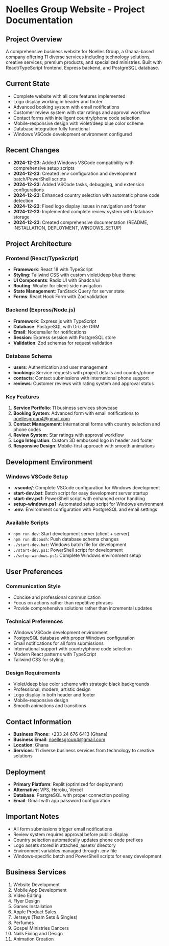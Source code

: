 # Noelles Group Website - Project Documentation

## Project Overview
A comprehensive business website for Noelles Group, a Ghana-based company offering 11 diverse services including technology solutions, creative services, premium products, and specialized ministries. Built with React/TypeScript frontend, Express backend, and PostgreSQL database.

## Current State
- Complete website with all core features implemented
- Logo display working in header and footer
- Advanced booking system with email notifications
- Customer review system with star ratings and approval workflow
- Contact forms with intelligent country/phone code selection
- Mobile-responsive design with violet/deep blue color scheme
- Database integration fully functional
- Windows VSCode development environment configured

## Recent Changes
- **2024-12-23**: Added Windows VSCode compatibility with comprehensive setup scripts
- **2024-12-23**: Created .env configuration and development batch/PowerShell scripts
- **2024-12-23**: Added VSCode tasks, debugging, and extension configurations
- **2024-12-23**: Enhanced country selection with automatic phone code detection
- **2024-12-23**: Fixed logo display issues in navigation and footer
- **2024-12-23**: Implemented complete review system with database storage
- **2024-12-23**: Created comprehensive documentation (README, INSTALLATION, DEPLOYMENT, WINDOWS_SETUP)

## Project Architecture

### Frontend (React/TypeScript)
- **Framework**: React 18 with TypeScript
- **Styling**: Tailwind CSS with custom violet/deep blue theme
- **UI Components**: Radix UI with Shadcn/ui
- **Routing**: Wouter for client-side navigation
- **State Management**: TanStack Query for server state
- **Forms**: React Hook Form with Zod validation

### Backend (Express/Node.js)
- **Framework**: Express.js with TypeScript
- **Database**: PostgreSQL with Drizzle ORM
- **Email**: Nodemailer for notifications
- **Session**: Express session with PostgreSQL store
- **Validation**: Zod schemas for request validation

### Database Schema
- **users**: Authentication and user management
- **bookings**: Service requests with project details and country/phone
- **contacts**: Contact submissions with international phone support
- **reviews**: Customer reviews with rating system and approval status

### Key Features
1. **Service Portfolio**: 11 business services showcase
2. **Booking System**: Advanced form with email notifications to noellesgroup4@gmail.com
3. **Contact Management**: International forms with country selection and phone codes
4. **Review System**: Star ratings with approval workflow
5. **Logo Integration**: Custom 3D embossed logo in header and footer
6. **Responsive Design**: Mobile-first approach with smooth animations

## Development Environment

### Windows VSCode Setup
- **.vscode/**: Complete VSCode configuration for Windows development
- **start-dev.bat**: Batch script for easy development server startup
- **start-dev.ps1**: PowerShell script with enhanced error handling
- **setup-windows.ps1**: Automated setup script for Windows environment
- **.env**: Environment configuration with PostgreSQL and email settings

### Available Scripts
- `npm run dev`: Start development server (client + server)
- `npm run db:push`: Push database schema changes
- `./start-dev.bat`: Windows batch file for development
- `./start-dev.ps1`: PowerShell script for development
- `./setup-windows.ps1`: Complete Windows environment setup

## User Preferences

### Communication Style
- Concise and professional communication
- Focus on actions rather than repetitive phrases
- Provide comprehensive solutions rather than incremental updates

### Technical Preferences
- Windows VSCode development environment
- PostgreSQL database with proper Windows configuration
- Email notifications for all form submissions
- International support with country/phone code selection
- Modern React patterns with TypeScript
- Tailwind CSS for styling

### Design Requirements
- Violet/deep blue color scheme with strategic black backgrounds
- Professional, modern, artistic design
- Logo display in both header and footer
- Mobile-responsive design
- Smooth animations and transitions

## Contact Information
- **Business Phone**: +233 24 676 6413 (Ghana)
- **Business Email**: noellesgroup4@gmail.com
- **Location**: Ghana
- **Services**: 11 diverse business services from technology to creative solutions

## Deployment
- **Primary Platform**: Replit (optimized for deployment)
- **Alternative**: VPS, Heroku, Vercel
- **Database**: PostgreSQL with proper connection pooling
- **Email**: Gmail with app password configuration

## Important Notes
- All form submissions trigger email notifications
- Review system requires approval before public display
- Country selection automatically updates phone code prefixes
- Logo assets stored in attached_assets/ directory
- Environment variables managed through .env file
- Windows-specific batch and PowerShell scripts for easy development

## Business Services
1. Website Development
2. Mobile App Development  
3. Video Editing
4. Flyer Design
5. Games Installation
6. Apple Product Sales
7. Jerseys (Team Sets & Singles)
8. Perfumes
9. Gospel Ministries Dancers
10. Nails Fixing and Design
11. Animation Creation
